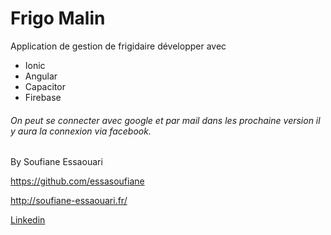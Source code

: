 <h1>Frigo Malin</h1>

<p>Application de gestion de frigidaire développer avec</p>

<ul>
  <li>Ionic</li>
  <li>Angular</li>
  <li>Capacitor</li>
  <li>Firebase</li>
</ul>

<h6>On peut se connecter avec google et par mail dans les prochaine version il y aura la connexion via facebook.</h6>
<p>By Soufiane Essaouari</p>
<p><a href="https://github.com/essasoufiane">https://github.com/essasoufiane</a></p>
<p><a href="http://soufiane-essaouari.fr/">http://soufiane-essaouari.fr/</a></p>
<p><a href="https://www.linkedin.com/in/soufiane-essaouari/">Linkedin</a></p>
